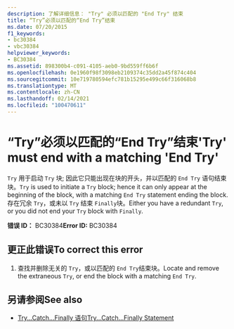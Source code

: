 ```yaml
---
description: 了解详细信息： "Try" 必须以匹配的 "End Try" 结束
title: “Try”必须以匹配的“End Try”结束
ms.date: 07/20/2015
f1_keywords:
- bc30384
- vbc30384
helpviewer_keywords:
- BC30384
ms.assetid: 898300b4-c091-4105-aeb0-9bd559ff6b6f
ms.openlocfilehash: 0e1960f98f3098eb2109374c35dd2a45f874c404
ms.sourcegitcommit: 10e719780594efc781b15295e499c66f316068b8
ms.translationtype: MT
ms.contentlocale: zh-CN
ms.lasthandoff: 02/14/2021
ms.locfileid: "100470611"
---
```

# <a name="try-must-end-with-a-matching-end-try"></a><span data-ttu-id="88aed-103">“Try”必须以匹配的“End Try”结束</span><span class="sxs-lookup"><span data-stu-id="88aed-103">'Try' must end with a matching 'End Try'</span></span>

<span data-ttu-id="88aed-104">`Try` 用于启动 `Try` 块; 因此它只能出现在块的开头，并以匹配的 `End Try` 语句结束块。</span><span class="sxs-lookup"><span data-stu-id="88aed-104">`Try` is used to initiate a `Try` block; hence it can only appear at the beginning of the block, with a matching `End Try` statement ending the block.</span></span> <span data-ttu-id="88aed-105">存在冗余 `Try`，或未以 `Try` 结束 `Finally`块。</span><span class="sxs-lookup"><span data-stu-id="88aed-105">Either you have a redundant `Try`, or you did not end your `Try` block with `Finally`.</span></span>  
  
 <span data-ttu-id="88aed-106">**错误 ID：** BC30384</span><span class="sxs-lookup"><span data-stu-id="88aed-106">**Error ID:** BC30384</span></span>  
  
## <a name="to-correct-this-error"></a><span data-ttu-id="88aed-107">更正此错误</span><span class="sxs-lookup"><span data-stu-id="88aed-107">To correct this error</span></span>  
  
1. <span data-ttu-id="88aed-108">查找并删除无关的 `Try`，或以匹配的 `End Try`结束块。</span><span class="sxs-lookup"><span data-stu-id="88aed-108">Locate and remove the extraneous `Try`, or end the block with a matching `End Try`.</span></span>  
  
## <a name="see-also"></a><span data-ttu-id="88aed-109">另请参阅</span><span class="sxs-lookup"><span data-stu-id="88aed-109">See also</span></span>

- [<span data-ttu-id="88aed-110">Try...Catch...Finally 语句</span><span class="sxs-lookup"><span data-stu-id="88aed-110">Try...Catch...Finally Statement</span></span>](../language-reference/statements/try-catch-finally-statement.md)
